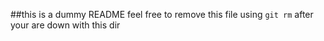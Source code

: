 ##this is a dummy README
feel free to remove this file using `git rm` after your are down with this dir